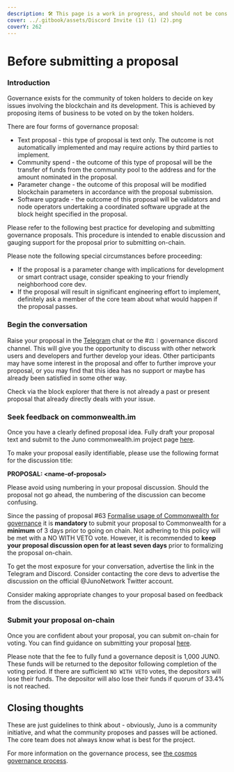 ```yaml
---
description: 🛠 This page is a work in progress, and should not be considered canon 🛠
cover: ../.gitbook/assets/Discord Invite (1) (1) (2).png
coverY: 262
---
```


# Before submitting a proposal

### Introduction

Governance exists for the community of token holders to decide on key issues involving the blockchain and its development. This is achieved by proposing items of business to be voted on by the token holders.

There are four forms of governance proposal:

* Text proposal - this type of proposal is text only. The outcome is not automatically implemented and may require actions by third parties to implement.
* Community spend - the outcome of this type of proposal will be the transfer of funds from the community pool to the address and for the amount nominated in the proposal.
* Parameter change - the outcome of this proposal will be modified blockchain parameters in accordance with the proposal submission.
* Software upgrade - the outcome of this proposal will be validators and node operators undertaking a coordinated software upgrade at the block height specified in the proposal.

Please refer to the following best practice for developing and submitting governance proposals. This procedure is intended to enable discussion and gauging support for the proposal prior to submitting on-chain.

Please note the following special circumstances before proceeding:

* If the proposal is a parameter change with implications for development or smart contract usage, consider speaking to your friendly neighborhood core dev.
* If the proposal will result in significant engineering effort to implement, definitely ask a member of the core team about what would happen if the proposal passes.

### Begin the conversation

Raise your proposal in the [Telegram](https://t.me/JunoNetwork) chat or the #⚖︱governance discord channel. This will give you the opportunity to discuss with other network users and developers and further develop your ideas. Other participants may have some interest in the proposal and offer to further improve your proposal, or you may find that this idea has no support or maybe has already been satisfied in some other way.

Check via the block explorer that there is not already a past or present proposal that already directly deals with your issue.

### Seek feedback on commonwealth.im

Once you have a clearly defined proposal idea. Fully draft your proposal text and submit to the Juno commonwealth.im project page [here](https://commonwealth.im/juno).

To make your proposal easily identifiable, please use the following format for the discussion title:

**PROPOSAL: \<name-of-proposal>**

Please avoid using numbering in your proposal discussion. Should the proposal not go ahead, the numbering of the discussion can become confusing.

Since the passing of proposal #63 [Formalise usage of Commonwealth for governance](https://www.mintscan.io/juno/proposals/63) it is **mandatory** to submit your proposal to Commonwealth for a **minimum** of 3 days prior to going on chain. Not adhering to this policy will be met with a NO WITH VETO vote. However, it is recommended to **keep your proposal discussion open for at least seven days** prior to formalizing the proposal on-chain.

To get the most exposure for your conversation, advertise the link in the Telegram and Discord. Consider contacting the core devs to advertise the discussion on the official @JunoNetwork Twitter account.

Consider making appropriate changes to your proposal based on feedback from the discussion.

### Submit your proposal on-chain

Once you are confident about your proposal, you can submit on-chain for voting. You can find guidance on submitting your proposal [here](submitting-a-proposal-cli/).

Please note that the fee to fully fund a governance deposit is 1,000 JUNO. These funds will be returned to the depositor following completion of the voting period. If there are sufficient `NO WITH VETO` votes, the depositors will lose their funds. The depositor will also lose their funds if quorum of 33.4% is not reached.

## Closing thoughts

These are just guidelines to think about - obviously, Juno is a community initiative, and what the community proposes and passes will be actioned. The core team does not always know what is best for the project.

For more information on the governance process, see [the cosmos governance process](https://hub.cosmos.network/main/governance/process.html).
